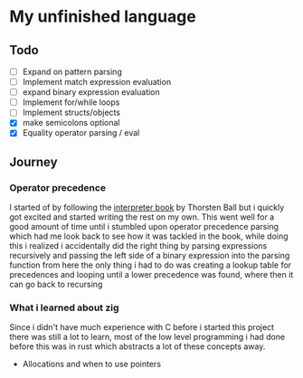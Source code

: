 # My unfinished language

## Todo

- [ ] Expand on pattern parsing
- [ ] Implement match expression evaluation
- [ ] expand binary expression evaluation
- [ ] Implement for/while loops
- [ ] Implement structs/objects
- [x] make semicolons optional
- [x] Equality operator parsing / eval

## Journey

### Operator precedence

I started of by following the [interpreter book]() by Thorsten Ball but i quickly got excited and started writing the rest on my own.
This went well for a good amount of time until i stumbled upon operator precedence parsing which had me look back to see how it was tackled in the book,
while doing this i realized i accidentally did the right thing by parsing expressions recursively and passing the left side of a binary expression into the parsing function
from here the only thing i had to do was creating a lookup table for precedences and looping until a lower precedence was found, where then it can go back to recursing

### What i learned about zig

Since i didn't have much experience with C before i started this project there was still a lot to learn, most of the low level programming i had done before this was in rust which abstracts a lot of these concepts away.

- Allocations and when to use pointers

